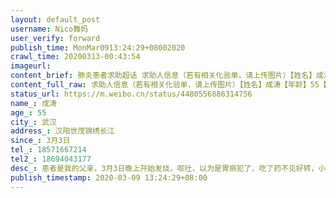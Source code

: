 ```yaml
---
layout: default_post
username: Nico舞妈
user_verify: forward
publish_time: MonMar0913:24:29+08002020
crawl_time: 20200313-00:43:54
imageurl: 
content_brief: 肺炎患者求助超话 求助人信息（若有相关化验单，请上传图片）【姓名】成涛【年龄】55【所在城市】武汉【所在小区、社区】汉阳世茂锦绣长江【患病时间】3月3日【联系方式】●●●【其他紧急联系人】●●●【病情描述】 患者是我的父亲，3月3日晚上开始发烧，呕吐，以为是胃病犯了 ...全文
content_full_raw: 求助人信息（若有相关化验单，请上传图片）【姓名】成涛【年龄】55【所在城市】武汉【所在小区、社区】汉阳世茂锦绣长江【患病时间】3月3日【联系方式】●●●【其他紧急联系人】●●●【病情描述】患者是我的父亲，3月3日晚上开始发烧，呕吐，以为是胃病犯了，吃了药不见好转，小腹一直隐隐作痛，9日凌晨到汉阳医院就诊，医生说是急性阑尾炎，已经化脓了，必须马上做手术治疗，不然后果不堪设想，无奈就诊人太多，没床位，无法手术，医生只能开消炎针，但医生说肯定没什么用，现在排队打针的人非常多，已经等了十来个小时了，还没打上针！求各大医院床位一个，患者得马上手术，年龄大了，折腾不起啊
status_url: https://m.weibo.cn/status/4480556886314756
name_: 成涛
age_: 55
city_: 武汉
address_: 汉阳世茂锦绣长江
since_: 3月3日
tel_: 18571667214
tel2_: 18694043177
desc_: 患者是我的父亲，3月3日晚上开始发烧，呕吐，以为是胃病犯了，吃了药不见好转，小腹一直隐隐作痛，9日凌晨到汉阳医院就诊，医生说是急性阑尾炎，已经化脓了，必须马上做手术治疗，不然后果不堪设想，无奈就诊人太多，没床位，无法手术，医生只能开消炎针，但医生说肯定没什么用，现在排队打针的人非常多，已经等了十来个小时了，还没打上针！求各大医院床位一个，患者得马上手术，年龄大了，折腾不起啊
publish_timestamp: 2020-03-09 13:24:29+08:00
---
```

